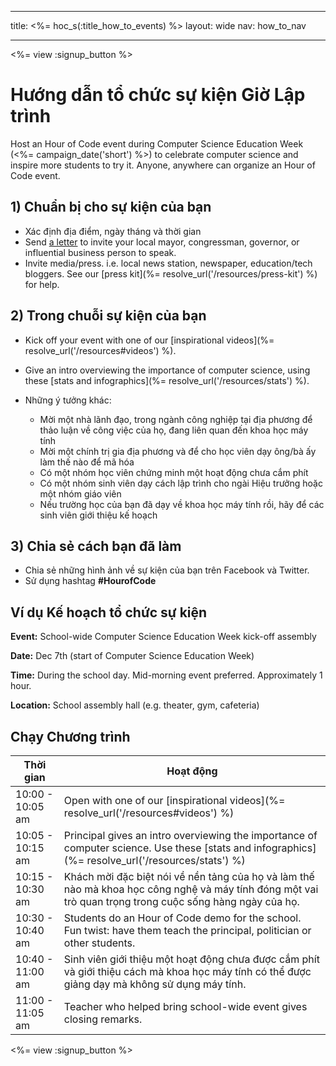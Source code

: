 * * *

title: <%= hoc_s(:title_how_to_events) %> layout: wide nav: how_to_nav

* * *

<%= view :signup_button %>

# Hướng dẫn tổ chức sự kiện Giờ Lập trình

Host an Hour of Code event during Computer Science Education Week (<%= campaign_date('short') %>) to celebrate computer science and inspire more students to try it. Anyone, anywhere can organize an Hour of Code event.

## 1) Chuẩn bị cho sự kiện của bạn

  * Xác định địa điểm, ngày tháng và thời gian
  * Send [a letter](https://docs.google.com/a/code.org/document/d/1eP41sKW7y0qq_JvkRIgZK8dWYICaGRZ4CCDETXa78wY/edit) to invite your local mayor, congressman, governor, or influential business person to speak.
  * Invite media/press. i.e. local news station, newspaper, education/tech bloggers. See our [press kit](%= resolve_url('/resources/press-kit') %) for help.

## 2) Trong chuỗi sự kiện của bạn

  * Kick off your event with one of our [inspirational videos](%= resolve_url('/resources#videos') %).
  * Give an intro overviewing the importance of computer science, using these [stats and infographics](%= resolve_url('/resources/stats') %).   
      
    
  * Những ý tưởng khác: 
      * Mời một nhà lãnh đạo, trong ngành công nghiệp tại địa phương để thảo luận về công việc của họ, đang liên quan đến khoa học máy tính
      * Mời một chính trị gia địa phương và để cho học viên dạy ông/bà ấy làm thế nào để mã hóa
      * Có một nhóm học viên chứng minh một hoạt động chưa cắm phít
      * Có một nhóm sinh viên dạy cách lập trình cho ngài Hiệu trưởng hoặc một nhóm giáo viên
      * Nếu trường học của bạn đã dạy về khoa học máy tính rồi, hãy để các sinh viên giới thiệu kế hoạch

## 3) Chia sẻ cách bạn đã làm

  * Chia sẻ những hình ảnh về sự kiện của bạn trên Facebook và Twitter. 
  * Sử dụng hashtag **#HourofCode**

## Ví dụ Kế hoạch tổ chức sự kiện

**Event:** School-wide Computer Science Education Week kick-off assembly

**Date:** Dec 7th (start of Computer Science Education Week)

**Time:** During the school day. Mid-morning event preferred. Approximately 1 hour.

**Location:** School assembly hall (e.g. theater, gym, cafeteria)   
  


## Chạy Chương trình

| Thời gian        | Hoạt động                                                                                                                                                |
| ---------------- | -------------------------------------------------------------------------------------------------------------------------------------------------------- |
| 10:00 - 10:05 am | Open with one of our [inspirational videos](%= resolve_url('/resources#videos') %)                                                                       |
| 10:05 - 10:15 am | Principal gives an intro overviewing the importance of computer science. Use these [stats and infographics](%= resolve_url('/resources/stats') %)        |
| 10:15 - 10:30 am | Khách mời đặc biệt nói về nền tảng của họ và làm thế nào mà khoa học công nghệ và máy tính đóng một vai trò quan trọng trong cuộc sống hàng ngày của họ. |
| 10:30 - 10:40 am | Students do an Hour of Code demo for the school. Fun twist: have them teach the principal, politician or other students.                                 |
| 10:40 - 11:00 am | Sinh viên giới thiệu một hoạt động chưa được cắm phít và giới thiệu cách mà khoa học máy tính có thể được giảng dạy mà không sử dụng máy tính.           |
| 11:00 - 11:05 am | Teacher who helped bring school-wide event gives closing remarks.                                                                                        |

<%= view :signup_button %>